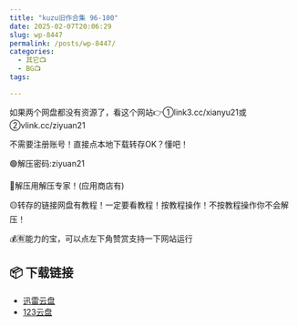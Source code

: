 ```yaml
---
title: "kuzu旧作合集 96-100"
date: 2025-02-07T20:06:29
slug: wp-8447
permalink: /posts/wp-8447/
categories:
  - 其它📺
  - BG📺
tags:

---
```


如果两个网盘都没有资源了，看这个网站👉①link3.cc/xianyu21或②vlink.cc/ziyuan21

不需要注册账号！直接点本地下载转存OK？懂吧！

🟢解压密码:ziyuan21

🔵解压用解压专家！(应用商店有)

🟡转存的链接网盘有教程！一定要看教程！按教程操作！不按教程操作你不会解压！

💰🈶能力的宝，可以点左下角赞赏支持一下网站运行

## 📦 下载链接
- [迅雷云盘](https://blziyuan21.com/pay-download/8447?key=d6446788de&down_id=0)
- [123云盘](https://blziyuan21.com/pay-download/8447?key=d6446788de&down_id=1)

